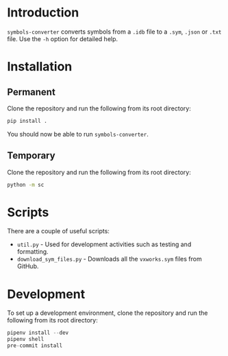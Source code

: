 # Introduction

`symbols-converter` converts symbols from a `.idb` file to a `.sym`, `.json` or `.txt` file. Use the `-h` option for detailed help.

# Installation

## Permanent

Clone the repository and run the following from its root directory:

```bash
pip install .
```

You should now be able to run `symbols-converter`.

## Temporary

Clone the repository and run the following from its root directory:

```bash
python -m sc
```

# Scripts

There are a couple of useful scripts:

- `util.py` - Used for development activities such as testing and formatting.
- `download_sym_files.py` - Downloads all the `vxworks.sym` files from GitHub.

# Development

To set up a development environment, clone the repository and run the following from its root directory:

```python
pipenv install --dev
pipenv shell
pre-commit install
```

